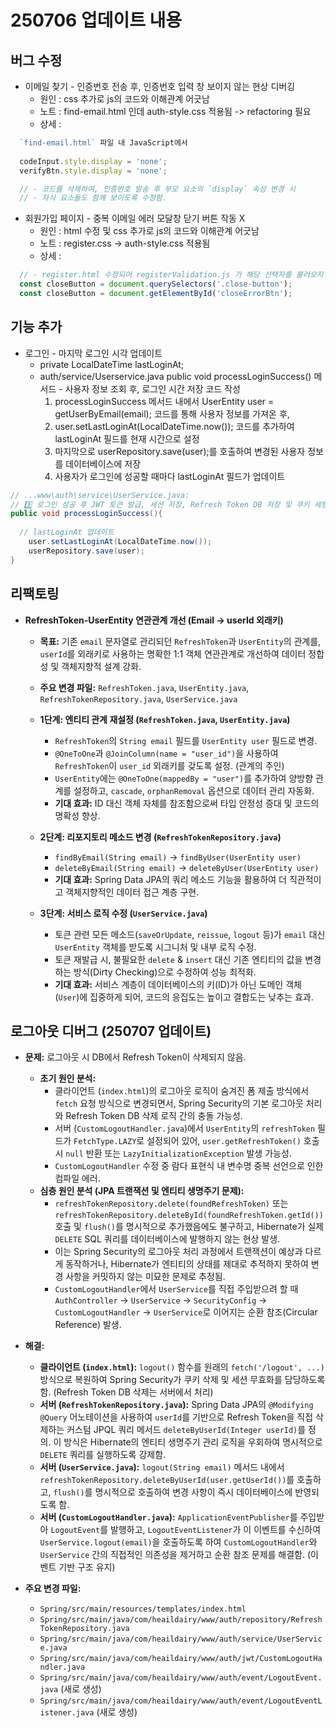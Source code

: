 # 250706 업데이트 내용
## 버그 수정
- 이메일 찾기 - 인증번호 전송 후, 인증번호 입력 창 보이지 않는 현상 디버깅
  - 원인 : css 추가로 js의 코드와 이해관계 어긋남 
  - 노트 : find-email.html 인데 auth-style.css 적용됨 -> refactoring 필요
  - 상세 : 
```javascript
  `find-email.html` 파일 내 JavaScript에서
 
  codeInput.style.display = 'none';
  verifyBtn.style.display = 'none';

  // - 코드를 삭제하여, 인증번호 발송 후 부모 요소의 `display` 속성 변경 시 
  // - 자식 요소들도 함께 보이도록 수정함.
```
- 회원가입 페이지 - 중복 이메일 에러 모달창 닫기 버튼 작동 X
  - 원인 : html 수정 및 css 추가로 js의 코드와 이해관계 어긋남
  - 노트 : register.css -> auth-style.css 적용됨
  - 상세 :
```javascript 
  // - register.html 수정되어 registerValidation.js 가 해당 선택자를 불러오지 못하고 있었음
  const closeButton = document.querySelectors('.close-button');
  const closeButton = document.getElementById('closeErrorBtn');
```
## 기능 추가
- 로그인 - 마지막 로그인 시각 업데이트
  - private LocalDateTime lastLoginAt;
  - auth/service/Userservice.java public void processLoginSuccess() 메서드 - 사용자 정보 조회 후, 로그인 시간 저장 코드 작성  
    1. processLoginSuccess 메서드 내에서 UserEntity user = getUserByEmail(email); 코드를 통해 사용자 정보를 가져온 후,
    2. user.setLastLoginAt(LocalDateTime.now()); 코드를 추가하여 lastLoginAt 필드를 현재 시간으로 설정
    3. 마지막으로 userRepository.save(user);를 호출하여 변경된 사용자 정보를 데이터베이스에 저장 
    4. 사용자가 로그인에 성공할 때마다 lastLoginAt 필드가 업데이트
```java
// ...www\auth\service\UserService.java:
// 3️⃣ 로그인 성공 후 JWT 토큰 발급, 세션 저장, Refresh Token DB 저장 및 쿠키 세팅
public void processLoginSuccess(){
    
  // lastLoginAt 업데이트                                                                                                                                       
    user.setLastLoginAt(LocalDateTime.now());                                                                                                                     
    userRepository.save(user);  
}
```

## 리팩토링
- **RefreshToken-UserEntity 연관관계 개선 (Email -> userId 외래키)**
  - **목표:** 기존 `email` 문자열로 관리되던 `RefreshToken`과 `UserEntity`의 관계를, `userId`를 외래키로 사용하는 명확한 1:1 객체 연관관계로 개선하여 데이터 정합성 및 객체지향적 설계 강화.
  - **주요 변경 파일:** `RefreshToken.java`, `UserEntity.java`, `RefreshTokenRepository.java`, `UserService.java`

  - **1단계: 엔티티 관계 재설정 (`RefreshToken.java`, `UserEntity.java`)**
    - `RefreshToken`의 `String email` 필드를 `UserEntity user` 필드로 변경.
    - `@OneToOne`과 `@JoinColumn(name = "user_id")`을 사용하여 `RefreshToken`이 `user_id` 외래키를 갖도록 설정. (관계의 주인)
    - `UserEntity`에는 `@OneToOne(mappedBy = "user")`를 추가하여 양방향 관계를 설정하고, `cascade`, `orphanRemoval` 옵션으로 데이터 관리 자동화.
    - **기대 효과:** ID 대신 객체 자체를 참조함으로써 타입 안정성 증대 및 코드의 명확성 향상.

  - **2단계: 리포지토리 메소드 변경 (`RefreshTokenRepository.java`)**
    - `findByEmail(String email)` -> `findByUser(UserEntity user)`
    - `deleteByEmail(String email)` -> `deleteByUser(UserEntity user)`
    - **기대 효과:** Spring Data JPA의 쿼리 메소드 기능을 활용하여 더 직관적이고 객체지향적인 데이터 접근 계층 구현.

  - **3단계: 서비스 로직 수정 (`UserService.java`)**
    - 토큰 관련 모든 메소드(`saveOrUpdate`, `reissue`, `logout` 등)가 `email` 대신 `UserEntity` 객체를 받도록 시그니처 및 내부 로직 수정.
    - 토큰 재발급 시, 불필요한 `delete` & `insert` 대신 기존 엔티티의 값을 변경하는 방식(Dirty Checking)으로 수정하여 성능 최적화.
    - **기대 효과:** 서비스 계층이 데이터베이스의 키(ID)가 아닌 도메인 객체(`User`)에 집중하게 되어, 코드의 응집도는 높이고 결합도는 낮추는 효과.

## 로그아웃 디버그 (250707 업데이트)
- **문제:** 로그아웃 시 DB에서 Refresh Token이 삭제되지 않음.
  - **초기 원인 분석:**
    - 클라이언트 (`index.html`)의 로그아웃 로직이 숨겨진 폼 제출 방식에서 `fetch` 요청 방식으로 변경되면서, Spring Security의 기본 로그아웃 처리와 Refresh Token DB 삭제 로직 간의 충돌 가능성.
    - 서버 (`CustomLogoutHandler.java`)에서 `UserEntity`의 `refreshToken` 필드가 `FetchType.LAZY`로 설정되어 있어, `user.getRefreshToken()` 호출 시 `null` 반환 또는 `LazyInitializationException` 발생 가능성.
    - `CustomLogoutHandler` 수정 중 람다 표현식 내 변수명 중복 선언으로 인한 컴파일 에러.
  - **심층 원인 분석 (JPA 트랜잭션 및 엔티티 생명주기 문제):**
    - `refreshTokenRepository.delete(foundRefreshToken)` 또는 `refreshTokenRepository.deleteById(foundRefreshToken.getId())` 호출 및 `flush()`를 명시적으로 추가했음에도 불구하고, Hibernate가 실제 `DELETE` SQL 쿼리를 데이터베이스에 발행하지 않는 현상 발생.
    - 이는 Spring Security의 로그아웃 처리 과정에서 트랜잭션이 예상과 다르게 동작하거나, Hibernate가 엔티티의 상태를 제대로 추적하지 못하여 변경 사항을 커밋하지 않는 미묘한 문제로 추정됨.
    - `CustomLogoutHandler`에서 `UserService`를 직접 주입받으려 할 때 `AuthController` -> `UserService` -> `SecurityConfig` -> `CustomLogoutHandler` -> `UserService`로 이어지는 순환 참조(Circular Reference) 발생.

- **해결:**
  - **클라이언트 (`index.html`):** `logout()` 함수를 원래의 `fetch('/logout', ...)` 방식으로 복원하여 Spring Security가 쿠키 삭제 및 세션 무효화를 담당하도록 함. (Refresh Token DB 삭제는 서버에서 처리)
  - **서버 (`RefreshTokenRepository.java`):** Spring Data JPA의 `@Modifying @Query` 어노테이션을 사용하여 `userId`를 기반으로 Refresh Token을 직접 삭제하는 커스텀 JPQL 쿼리 메서드 `deleteByUserId(Integer userId)`를 정의. 이 방식은 Hibernate의 엔티티 생명주기 관리 로직을 우회하여 명시적으로 `DELETE` 쿼리를 실행하도록 강제함.
  - **서버 (`UserService.java`):** `logout(String email)` 메서드 내에서 `refreshTokenRepository.deleteByUserId(user.getUserId())`를 호출하고, `flush()`를 명시적으로 호출하여 변경 사항이 즉시 데이터베이스에 반영되도록 함.
  - **서버 (`CustomLogoutHandler.java`):** `ApplicationEventPublisher`를 주입받아 `LogoutEvent`를 발행하고, `LogoutEventListener`가 이 이벤트를 수신하여 `UserService.logout(email)`을 호출하도록 하여 `CustomLogoutHandler`와 `UserService` 간의 직접적인 의존성을 제거하고 순환 참조 문제를 해결함. (이벤트 기반 구조 유지)

- **주요 변경 파일:**
  - `Spring/src/main/resources/templates/index.html`
  - `Spring/src/main/java/com/heaildairy/www/auth/repository/RefreshTokenRepository.java`
  - `Spring/src/main/java/com/heaildairy/www/auth/service/UserService.java`
  - `Spring/src/main/java/com/heaildairy/www/auth/jwt/CustomLogoutHandler.java`
  - `Spring/src/main/java/com/heaildairy/www/auth/event/LogoutEvent.java` (새로 생성)
  - `Spring/src/main/java/com/heaildairy/www/auth/event/LogoutEventListener.java` (새로 생성)